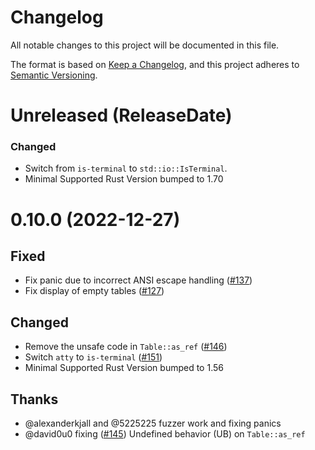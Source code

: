# Changelog

All notable changes to this project will be documented in this file.

The format is based on [Keep a Changelog](https://keepachangelog.com/en/1.0.0/),
and this project adheres to [Semantic Versioning](https://semver.org/spec/v2.0.0.html).

# Unreleased (ReleaseDate)

### Changed

- Switch from `is-terminal` to `std::io::IsTerminal`.
- Minimal Supported Rust Version bumped to 1.70

# 0.10.0 (2022-12-27)
## Fixed
- Fix panic due to incorrect ANSI escape handling ([#137])
- Fix display of empty tables ([#127])

## Changed
- Remove the unsafe code in `Table::as_ref` ([#146])
- Switch `atty` to `is-terminal` ([#151])
- Minimal Supported Rust Version bumped to 1.56

## Thanks
- @alexanderkjall and @5225225 fuzzer work and fixing panics
- @david0u0 fixing ([#145]) Undefined behavior (UB) on `Table::as_ref`

[#127]: https://github.com/phsym/prettytable-rs/pull/127
[#137]: https://github.com/phsym/prettytable-rs/pull/137
[#145]: https://github.com/phsym/prettytable-rs/issues/145
[#146]: https://github.com/phsym/prettytable-rs/pull/146
[#151]: https://github.com/phsym/prettytable-rs/pull/151
